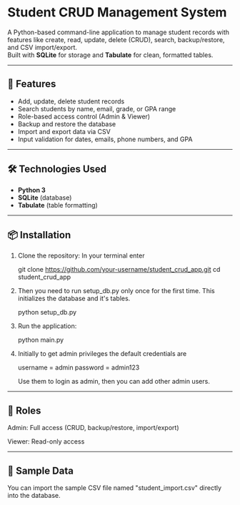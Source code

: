 # Student CRUD Management System

A Python-based command-line application to manage student records with features like create, read, update, delete (CRUD), search, backup/restore, and CSV import/export.  
Built with **SQLite** for storage and **Tabulate** for clean, formatted tables.

---

## 📌 Features
- Add, update, delete student records
- Search students by name, email, grade, or GPA range
- Role-based access control (Admin & Viewer)
- Backup and restore the database
- Import and export data via CSV
- Input validation for dates, emails, phone numbers, and GPA

---

## 🛠️ Technologies Used
- **Python 3**
- **SQLite** (database)
- **Tabulate** (table formatting)

---

## 📦 Installation
1. Clone the repository:
   In your terminal enter

   git clone https://github.com/your-username/student_crud_app.git
   cd student_crud_app

3. Then you need to run setup_db.py only once for the first time. This initializes the database and it's tables.
   
    python setup_db.py
   
4. Run the application:

   python main.py

5. Initially to get admin privileges the default credentials are 

     username = admin
     password = admin123

     Use them to login as admin, then you can add other admin users.

---

## 🔐 Roles

Admin: Full access (CRUD, backup/restore, import/export)

Viewer: Read-only access

---

## 📂 Sample Data

You can import the sample CSV file named "student_import.csv" directly into the database.
